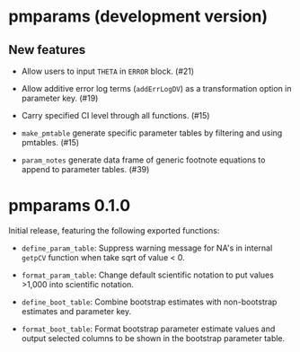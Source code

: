 # pmparams (development version) 

## New features 

- Allow users to input `THETA` in `ERROR` block. (#21)

- Allow additive error log terms (`addErrLogDV`) as a transformation option in parameter key. (#19)

- Carry specified CI level through all functions. (#15)

- `make_pmtable` generate specific parameter tables by filtering and using pmtables. (#15)

- `param_notes` generate data frame of generic footnote equations to append to parameter tables. (#39)

# pmparams 0.1.0

Initial release, featuring the following exported functions:

- `define_param_table`: Suppress warning message for NA's in internal `getpCV` function when take sqrt of value < 0.

- `format_param_table`: Change default scientific notation to put values >1,000 into scientific notation.

- `define_boot_table`: Combine bootstrap estimates with non-bootstrap estimates and parameter key.

- `format_boot_table`:  Format bootstrap parameter estimate values and output selected columns to be shown in the bootstrap parameter table.
